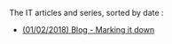 The IT articles and series, sorted by date : 

* [(01/02/2018) Blog - Marking it down](blog.marking_it_down.html)
